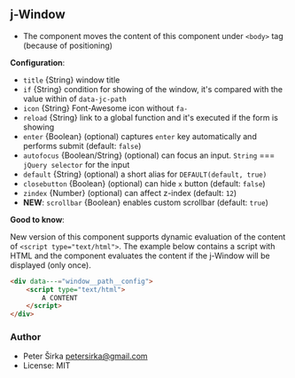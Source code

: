 ## j-Window

- The component moves the content of this component under `<body>` tag (because of positioning)

__Configuration__:

- `title` {String} window title
- `if` {String} condition for showing of the window, it's compared with the value within of `data-jc-path`
- `icon` {String} Font-Awesome icon without `fa-`
- `reload` {String} link to a global function and it's executed if the form is showing
- `enter` {Boolean} (optional) captures `enter` key automatically and performs submit (default: `false`)
- `autofocus` {Boolean/String} (optional) can focus an input. `String` === `jQuery selector` for the input
- `default` {String} (optional) a short alias for `DEFAULT(default, true)`
- `closebutton` {Boolean} (optional) can hide `x` button (default: `false`)
- `zindex` {Number} (optional) can affect z-index (default: `12`)
- __NEW__: `scrollbar` {Boolean} enables custom scrollbar (default: `true`)

__Good to know__:

New version of this component supports dynamic evaluation of the content of `<script type="text/html">`. The example below contains a script with HTML and the component evaluates the content if the j-Window will be displayed (only once).

```html
<div data---="window__path__config">
	<script type="text/html">
		A CONTENT
	</script>
</div>
```

### Author

- Peter Širka <petersirka@gmail.com>
- License: MIT